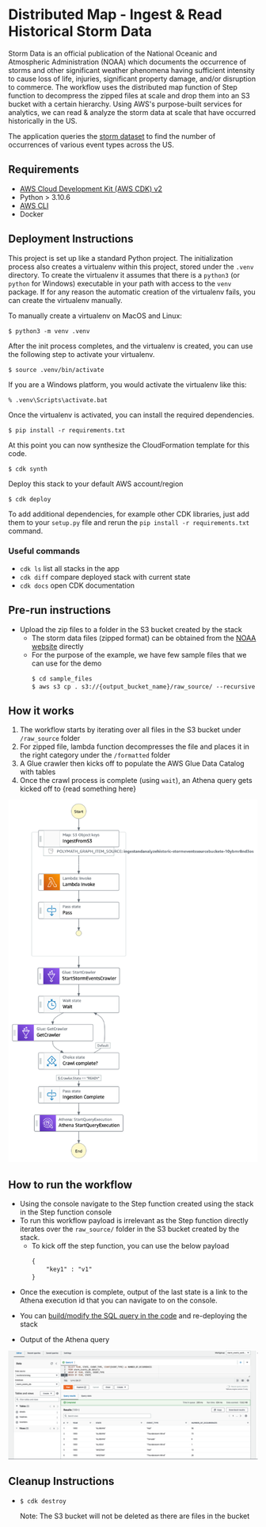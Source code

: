 
# Distributed Map - Ingest & Read Historical Storm Data
Storm Data is an official publication of the National Oceanic and Atmospheric Administration (NOAA) which documents the occurrence of storms and other significant weather phenomena having sufficient intensity to cause loss of life, injuries, 
significant property damage, and/or disruption to commerce. The workflow uses the distributed map function of Step function to decompress the zipped files at scale and drop them into an S3 bucket with a certain hierarchy. 
Using AWS's purpose-built services for analytics, we can read & analyze the storm data at scale that have occurred historically in the US. 

The application queries the [storm dataset](https://www1.ncdc.noaa.gov/pub/data/swdi/stormevents/csvfiles/) to find the number of occurrences of various event types across the US.

## Requirements

- [AWS Cloud Development Kit (AWS CDK) v2](https://docs.aws.amazon.com/cdk/v2/guide/getting_started.html)
- Python > 3.10.6
- [AWS CLI](https://docs.aws.amazon.com/cli/latest/userguide/cli-chap-getting-started.html)
- Docker


## Deployment Instructions

This project is set up like a standard Python project.  The initialization
process also creates a virtualenv within this project, stored under the `.venv`
directory.  To create the virtualenv it assumes that there is a `python3`
(or `python` for Windows) executable in your path with access to the `venv`
package. If for any reason the automatic creation of the virtualenv fails,
you can create the virtualenv manually.

To manually create a virtualenv on MacOS and Linux:

```
$ python3 -m venv .venv
```

After the init process completes, and the virtualenv is created, you can use the following
step to activate your virtualenv.

```
$ source .venv/bin/activate
```

If you are a Windows platform, you would activate the virtualenv like this:

```
% .venv\Scripts\activate.bat
```

Once the virtualenv is activated, you can install the required dependencies.

```
$ pip install -r requirements.txt
```

At this point you can now synthesize the CloudFormation template for this code.

```
$ cdk synth
```

Deploy this stack to your default AWS account/region

```
$ cdk deploy
```

To add additional dependencies, for example other CDK libraries, just add
them to your `setup.py` file and rerun the `pip install -r requirements.txt`
command.

### Useful commands
 * `cdk ls`          list all stacks in the app
 * `cdk diff`        compare deployed stack with current state
 * `cdk docs`        open CDK documentation


## Pre-run instructions

- Upload the zip files to a folder in the S3 bucket created by the stack
    - The storm data files (zipped format) can be obtained from the [NOAA website](https://www1.ncdc.noaa.gov/pub/data/swdi/stormevents/csvfiles/) directly
    - For the purpose of the example, we have few sample files that we can use for the demo
        ```
        $ cd sample_files
        $ aws s3 cp . s3://{output_bucket_name}/raw_source/ --recursive
        ``` 

## How it works

1. The workflow starts by iterating over all files in the S3 bucket under `/raw_source` folder
2. For zipped file, lambda function decompresses the file and places it in the right category under the `/formatted` folder
3. A Glue crawler then kicks off to populate the AWS Glue Data Catalog with tables
4. Once the crawl process is complete (using `wait`), an Athena query gets kicked off to {read something here}

![image](./resources/stepfunctions_graph.png)

## How to run the workflow

- Using the console navigate to the Step function created using the stack in the Step function console
- To run this workflow payload is irrelevant as the Step function directly iterates over the `raw_source/` folder in the S3 bucket created by the stack.
    - To kick off the step function, you can use the below payload
        ```
        {
            "key1" : "v1"
        }
        ```
- Once the execution is complete, output of the last state is a link to the Athena execution id that you can navigate to on the console.
<Screen shot here>

- You can [build/modify the SQL query in the code]("https://github.com/revanthreddy/step-functions-workflows-collection/blob/main/ingest-and-analyze-historical-storm-events/ingest_and_analyze_historical_storm_events/ingestion.py#L17") and re-deploying the stack

- Output of the Athena query

![image](./resources/Athena_query_result.png)

## Cleanup Instructions

- 
    ```
    $ cdk destroy
    ```
  Note: The S3 bucket will not be deleted as there are files in the bucket




